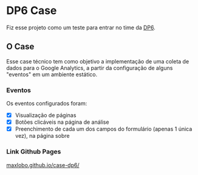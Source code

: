 # DP6 Case

Fiz esse projeto como um teste para entrar no time da [DP6](https://www.dp6.com.br).

## O Case

Esse case técnico tem como objetivo a implementação de uma coleta de dados para o Google Analytics, a partir da configuração de alguns "eventos" em um ambiente estático.

### Eventos

Os eventos configurados foram:

- [x] Visualização de páginas
- [x] Botões clicáveis na página de análise
- [x] Preenchimento de cada um dos campos do formulário (apenas 1 única vez), na página sobre

### Link Github Pages

[maxlobo.github.io/case-dp6/](maxlobo.github.io/case-dp6/)
